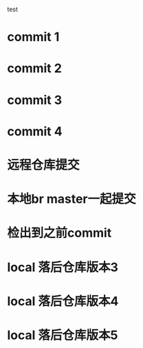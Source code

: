 test
# commit 1
# commit 2
# commit 3
# commit 4
# 远程仓库提交
# 本地br master一起提交
#  检出到之前commit
# local 落后仓库版本3
# local 落后仓库版本4
# local 落后仓库版本5
